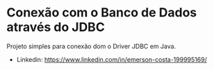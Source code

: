 # Conexão com o Banco de Dados através do JDBC

Projeto simples para conexão dom o Driver JDBC em Java.

* Linkedin: https://www.linkedin.com/in/emerson-costa-199995169/
